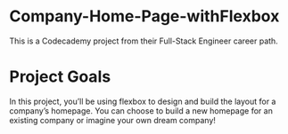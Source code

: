 # Company-Home-Page-withFlexbox

This is a Codecademy project from their Full-Stack Engineer career path.

# Project Goals

In this project, you’ll be using flexbox to design and build the layout for a company’s homepage. You can choose to build a new homepage for an existing company or imagine your own dream company!

